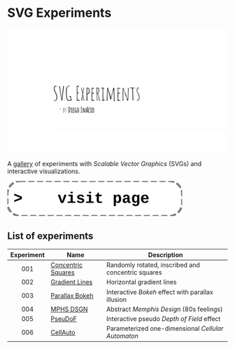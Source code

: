 # SVG Experiments

[![preview](social-preview.png)](https://diegoinacio.github.io/svg-experiments/)

A [gallery](https://diegoinacio.github.io/svg-experiments/) of experiments with _Scalable Vector Graphics_ (SVGs) and interactive visualizations.

[![visit page](_source/visit_page.svg)](https://diegoinacio.github.io/svg-experiments/)

## List of experiments

| Experiment | Name                                      | Description                                        |
| :--------: | ----------------------------------------- | -------------------------------------------------- |
|    001     | [Concentric Squares](svg-experiment-001/) | Randomly rotated, inscribed and concentric squares |
|    002     | [Gradient Lines](svg-experiment-002/)     | Horizontal gradient lines                          |
|    003     | [Parallax Bokeh](svg-experiment-003/)     | Interactive _Bokeh_ effect with parallax illusion  |
|    004     | [MPHS DSGN](svg-experiment-004/)          | Abstract _Memphis Design_ (80s feelings)           |
|    005     | [PseuDoF](svg-experiment-005/)            | Interactive pseudo _Depth of Field_ effect         |
|    006     | [CellAuto](svg-experiment-006/)           | Parameterized one-dimensional _Cellular Automaton_ |
